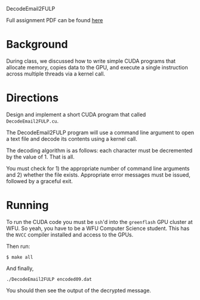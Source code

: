 DecodeEmail2FULP

Full assignment PDF can be found [here](#)

Background
=======

During class, we discussed how to write simple CUDA programs that allocate memory, copies data to the GPU, and execute a single instruction across multiple threads via a kernel call.

Directions
=======

Design and implement a short CUDA program that called `DecodeEmail2FULP.cu`.

The DecodeEmail2FULP program will use a command line argument to open a text file and decode its contents using a kernel call.

The decoding algorithm is as follows: each character must be decremented by the value of 1. That is all.

You must check for 1) the appropriate number of command line arguments and 2) whether the file exists. Appropriate error messages must be issued, followed by a graceful exit.

Running
=======

To run the CUDA code you must be `ssh`'d into the `greenflash` GPU cluster at WFU. So yeah, you have to be a WFU Computer Science student. This has the `NVCC` compiler installed and access to the GPUs.

Then run:

`$ make all`

And finally, 

`./DecodeEmail2FULP encoded09.dat`

You should then see the output of the decrypted message.
